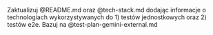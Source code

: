 Zaktualizuj @README.md oraz @tech-stack.md dodając informacje o technologiach wykorzystywanych do 1) testów jednostkowych oraz 2) testów e2e. Bazuj na @test-plan-gemini-external.md
